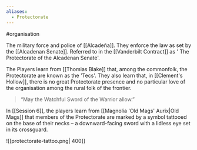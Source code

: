 ```yaml
---
aliases:
  - Protectorate
---
```

#organisation

The military force and police of [[Alcadeña]]. They enforce the law as set by the [[Alcadenan Senate]]. Referred to in the [[Vanderbilt Contract]] as ' The Protectorate of the Alcadenan Senate'.

The Players learn from [[Thomias Blake]] that, among the commonfolk, the Protectorate are known as the 'Tecs'. They also learn that, in [[Clement's Hollow]], there is no great Protectorate presence and no particular love of the organisation among the rural folk of the frontier.

>“May the Watchful Sword of the Warrior allow.”

In [[Session 6]], the players learn from [[Magnolia 'Old Mags' Aurix|Old Mags]] that members of the Protectorate are marked by a symbol tattooed on the base of their necks – a downward-facing sword with a lidless eye set in its crossguard.

![[protectorate-tattoo.png| 400]]